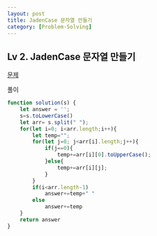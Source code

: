 ```yaml
---
layout: post
title: JadenCase 문자열 만들기
category: [Problem-Solving]
---
```


## Lv 2. JadenCase 문자열 만들기

[문제](https://school.programmers.co.kr/learn/courses/30/lessons/12951)

풀이

```js
function solution(s) {
    let answer = '';
    s=s.toLowerCase()
    let arr= s.split(" ");
    for(let i=0; i<arr.length;i++){
        let temp="";
        for(let j=0; j<arr[i].length;j++){
            if(j==0){
                temp+=arr[i][0].toUpperCase();
            }else{
                temp+=arr[i][j];
            }
        }
        if(i<arr.length-1)
            answer+=temp+" "
        else
            answer+=temp
    }
    return answer
}
```
